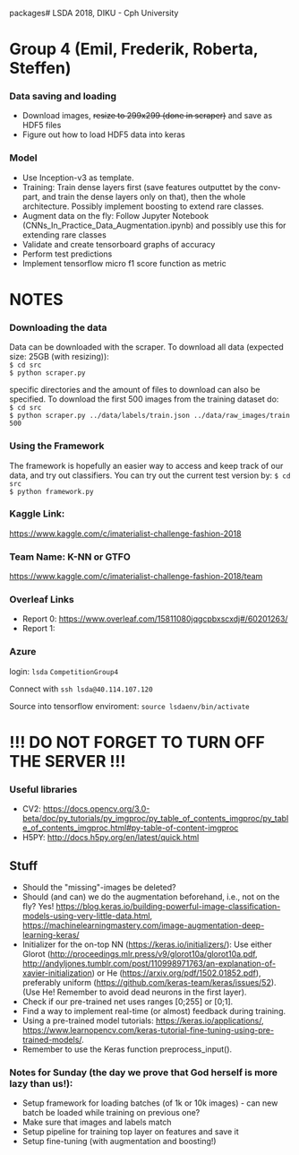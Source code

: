 packages# LSDA
2018, DIKU - Cph University

# Group 4 (Emil, Frederik, Roberta, Steffen)


### Data saving and loading
* Download images, ~~resize to 299x299 (done in scraper)~~ and save as HDF5 files
* Figure out how to load HDF5 data into keras

### Model
* Use Inception-v3 as template.
* Training: Train dense layers first (save features outputtet by the conv-part, and train the dense layers only on that), then the whole architecture. Possibly implement boosting to extend rare classes. 
* Augment data on the fly: Follow Jupyter Notebook (CNNs_In_Practice_Data_Augmentation.ipynb) and possibly use this for extending rare classes
* Validate and create tensorboard graphs of accuracy
* Perform test predictions
* Implement tensorflow micro f1 score function as metric

# NOTES

### Downloading the data
Data can be downloaded with the scraper. To download all data (expected size: 25GB (with resizing)):  
`$ cd src`  
`$ python scraper.py`  
  
specific directories and the amount of files to download can also be specified. To download the first 500 images from the training dataset do:  
`$ cd src`  
`$ python scraper.py ../data/labels/train.json ../data/raw_images/train 500`

### Using the Framework
The framework is hopefully an easier way to access and keep track of our data, and try out classifiers. You can try out the current test version by:
`$ cd src`  
`$ python framework.py`  


### Kaggle Link:
https://www.kaggle.com/c/imaterialist-challenge-fashion-2018

### Team Name: K-NN or GTFO
https://www.kaggle.com/c/imaterialist-challenge-fashion-2018/team

### Overleaf Links
* Report 0: https://www.overleaf.com/15811080jqgcpbxscxdj#/60201263/
* Report 1: 

### Azure
login:
`lsda`
`CompetitionGroup4`

Connect with 
`ssh lsda@40.114.107.120`

Source into tensorflow enviroment:
`source lsdaenv/bin/activate`

# !!! DO NOT FORGET TO TURN OFF THE SERVER !!!

### Useful libraries
* CV2: https://docs.opencv.org/3.0-beta/doc/py_tutorials/py_imgproc/py_table_of_contents_imgproc/py_table_of_contents_imgproc.html#py-table-of-content-imgproc
* H5PY: http://docs.h5py.org/en/latest/quick.html


## Stuff
* Should the "missing"-images be deleted?
* Should (and can) we do the augmentation beforehand, i.e., not on the fly? Yes! https://blog.keras.io/building-powerful-image-classification-models-using-very-little-data.html, https://machinelearningmastery.com/image-augmentation-deep-learning-keras/
* Initializer for the on-top NN (https://keras.io/initializers/): Use either Glorot (http://proceedings.mlr.press/v9/glorot10a/glorot10a.pdf, http://andyljones.tumblr.com/post/110998971763/an-explanation-of-xavier-initialization) or He (https://arxiv.org/pdf/1502.01852.pdf), preferably uniform (https://github.com/keras-team/keras/issues/52). (Use He! Remember to avoid dead neurons in the first layer).
* Check if our pre-trained net uses ranges [0;255] or [0;1].
* Find a way to implement real-time (or almost) feedback during training. 
* Using a pre-trained model tutorials: https://keras.io/applications/, https://www.learnopencv.com/keras-tutorial-fine-tuning-using-pre-trained-models/.
* Remember to use the Keras function preprocess_input().
### Notes for Sunday (the day we prove that God herself is more lazy than us!):
* Setup framework for loading batches (of 1k or 10k images) - can new batch be loaded while training on previous one?
* Make sure that images and labels match 
* Setup pipeline for training top layer on features and save it
* Setup fine-tuning (with augmentation and boosting!)
